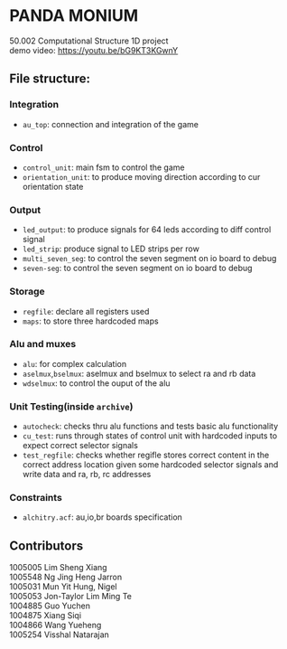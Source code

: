 # PANDA MONIUM
50.002 Computational Structure 1D project  
demo video: https://youtu.be/bG9KT3KGwnY 

## File structure:

### Integration
- `au_top`: connection and integration of the game

### Control
- `control_unit`: main fsm to control the game
- `orientation_unit`: to produce moving direction according to cur orientation state

### Output
- `led_output`: to produce signals for 64 leds according to diff control signal
- `led_strip`: produce signal to LED strips per row 
- `multi_seven_seg`: to control the seven segment on io board to debug
- `seven-seg`: to control the seven segment on io board to debug

### Storage
- `regfile`: declare all registers used
- `maps`: to store three hardcoded maps

### Alu and muxes
- `alu`: for complex calculation
- `aselmux`,`bselmux`: aselmux and bselmux to select ra and rb data
- `wdselmux`: to control the ouput of the alu 

### Unit Testing(inside `archive`)
- `autocheck`: checks thru alu functions and tests basic alu functionality
- `cu_test`: runs through states of control unit with hardcoded inputs to expect correct selector signals
- `test_regfile`: checks whether regifle stores correct content in the correct address location given some hardcoded selector signals and write data and ra, rb, rc addresses

### Constraints
- `alchitry.acf`: au,io,br boards specification

## Contributors
1005005 Lim Sheng Xiang  
1005548 Ng Jing Heng Jarron  
1005031 Mun Yit Hung, Nigel  
1005053 Jon-Taylor Lim Ming Te  
1004885 Guo Yuchen  
1004875 Xiang Siqi  
1004866 Wang Yueheng  
1005254 Visshal Natarajan  
